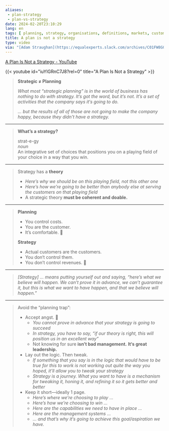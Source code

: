 ```yaml
---
aliases:
 - plan-strategy
 - plan-vs-strategy
date: 2024-02-20T23:10:29
lang: en
tags: [ planning, strategy, organisations, definitions, markets, customers, business ]
title: A plan is not a strategy
type: video
via: "[Adam Straughan](https://equalexperts.slack.com/archives/C01FW8G0N0H/p1703238745944669)"
---
```


[A Plan Is Not a Strategy - YouTube](https://www.youtube.com/watch?v=iuYlGRnC7J8)

{{< youtube id="iuYlGRnC7J8?rel=0" title="A Plan Is Not a Strategy" >}}

> **Strategic ≠ Planning**
>
> *What most “strategic planning” is in the world of business has nothing to do with strategy. It’s got the word, but it’s not. It’s a set of activities that the company says it‘s going to do.*
>
> *… but the results of all of those are not going to make the company happy, because they didn't have a strategy.*

---

> **What’s a strategy?**
>
> strat-e-gy  
> *noun*  
> An integrative set of choices that positions you on a playing field of your choice in a way that you win.

---

> Strategy has a **theory**
>
> * *Here’s why we should be on this playing field, not this other one*
> * *Here’s how we’re going to be better than anybody else at serving the customers on that playing field*
> * A strategic theory **must be coherent and doable.**

---

> **Planning**
>
> * You control costs.
> * You are the customer.
> * It’s comfortable. 🙂
>
> **Strategy**
>
> * Actual customers are the customers.
> * You don‘t control them.
> * You don’t control revenues. 😬

---

> *[Strategy] … means putting yourself out and saying, “here’s what we believe will happen. We can’t prove it in advance, we can’t guarantee it, but this is what we want to have happen, and that we believe will happen.”*

---

>  Avoid the “planning trap”:
>
>  * Accept angst. 😬
>     * *You cannot prove in advance that your strategy is going to succeed*
>     * *In strategy, you have to say, “if our theory is right, this will position us in an excellent way”*
>     * Not knowing for sure **isn’t bad management.** **It‘s great leadership.**
>  * Lay out the logic. Then tweak.
>     * *If something that you say is in the logic that would have to be true for this to work is not working out quite the way you hoped, it’ll allow you to tweak your strategy*
>     * *Strategy is a journey. What you want to have is a mechanism for tweaking it, honing it, and refining it so it gets better and better*
>  * Keep it short—ideally 1 page.
>     * *Here’s where we’re choosing to play …*
>     * *Here’s how we’re choosing to win …*
>     * *Here are the capabilities we need to have in place …*
>     * *Here are the management systems …*
>     * *… and that’s why it‘s going to achieve this goal/aspiration we have.*
